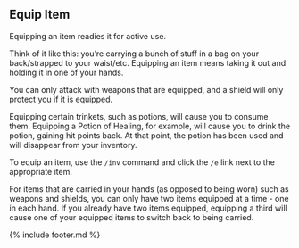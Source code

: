 ## Equip Item
Equipping an item readies it for active use.

Think of it like this: you’re carrying a bunch of stuff in a bag on your back/strapped to your waist/etc. Equipping
  an item means taking it out and holding it in one of your hands.

You can only attack with weapons that are equipped, and a shield will only protect you if it is equipped.

Equipping certain trinkets, such as potions, will cause you to consume them. Equipping a Potion of Healing, for
  example, will cause you to drink the potion, gaining hit points back. At that point, the potion has been used and
  will disappear from your inventory.

To equip an item, use the `/inv` command and click the `/e` link next to the appropriate item.

For items that are carried in your hands (as opposed to being worn) such as weapons and shields, you can only have two items equipped at a time - one in each hand. If you already have two items equipped, equipping a third will cause one of your equipped items to switch back to being carried. 

{% include footer.md %}
